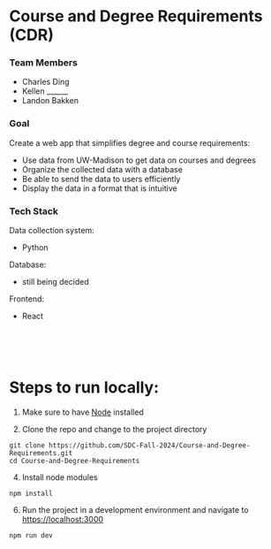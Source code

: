 # Course and Degree Requirements (CDR)

### Team Members
- Charles Ding
- Kellen ______
- Landon Bakken

### Goal
Create a web app that simplifies degree and course requirements:
- Use data from UW-Madison to get data on courses and degrees
- Organize the collected data with a database
- Be able to send the data to users efficiently
- Display the data in a format that is intuitive

### Tech Stack
Data collection system:
- Python

Database:
- still being decided

Frontend:
- React

<br><br><br>

# Steps to run locally:

1. Make sure to have [Node](https://nodejs.org/en/download/package-manager) installed

2. Clone the repo and change to the project directory
```
git clone https://github.com/SDC-Fall-2024/Course-and-Degree-Requirements.git
cd Course-and-Degree-Requirements
```

4. Install node modules
```
npm install
```

6. Run the project in a development environment and navigate to [https://localhost:3000](https://localhost:3000)
```
npm run dev
```
